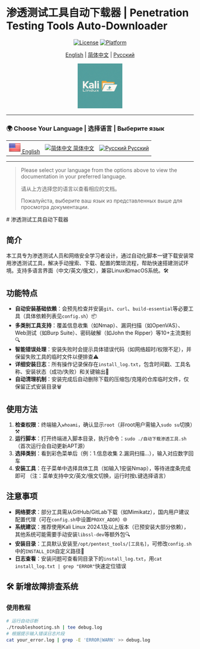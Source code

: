 # 渗透测试工具自动下载器 | Penetration Testing Tools Auto-Downloader

<div align="center">

[![License](https://img.shields.io/badge/license-MIT-blue.svg?style=flat-square)](LICENSE)
[![Platform](https://img.shields.io/badge/platform-Linux%20%7C%20macOS-lightgrey.svg?style=flat-square)](README.md)

[English](README_en.md) | [简体中文](README_zh.md) | [Русский](README_ru.md)

<img src="tools_logo.png" alt="Pentest Tools Logo" width="120"/>

</div>

---

### 🌍 Choose Your Language | 选择语言 | Выберите язык

<table>
<tr>
<td>
<a href="README_en.md">
<img src="https://raw.githubusercontent.com/gosquared/flags/master/flags/flags/shiny/48/United-States.png" alt="English" width="32"> English
</a>
</td>
<td>
<a href="README_zh.md">
<img src="https://raw.githubusercontent.com/gosquared/flags/master/flags/flags/shiny/48/China.png" alt="简体中文" width="32"> 简体中文
</a>
</td>
<td>
<a href="README_ru.md">
<img src="https://raw.githubusercontent.com/gosquared/flags/master/flags/flags/shiny/48/Russia.png" alt="Русский" width="32"> Русский
</a>
</td>
</tr>
</table>

---

> Please select your language from the options above to view the documentation in your preferred language.
> 
> 请从上方选择您的语言以查看相应的文档。
> 
> Пожалуйста, выберите ваш язык из представленных выше для просмотра документации.

</div>
# 渗透测试工具自动下载器

## 简介
本工具专为渗透测试人员和网络安全学习者设计，通过自动化脚本一键下载安装常用渗透测试工具，解决手动搜索、下载、配置的繁琐流程，帮助快速搭建测试环境。支持多语言界面（中文/英文/俄文），兼容Linux和macOS系统。🛠️

## 功能特点
- **自动安装基础依赖**：会预先检查并安装`git`、`curl`、`build-essential`等必要工具（具体依赖列表见`config.sh`）📦
- **多类别工具支持**：覆盖信息收集（如Nmap）、漏洞扫描（如OpenVAS）、Web测试（如Burp Suite）、密码破解（如John the Ripper）等10+主流类别🔍
- **智能错误处理**：安装失败时会提示具体错误代码（如网络超时/权限不足），并保留失败工具的临时文件以便排查⚠️
- **详细安装日志**：所有操作记录保存在`install_log.txt`，包含时间戳、工具名称、安装状态（成功/失败）和关键输出📝
- **自动清理机制**：安装完成后自动删除下载的压缩包/克隆的仓库临时文件，仅保留正式安装目录🗑️

## 使用方法
1. **检查权限**：终端输入`whoami`，确认显示`root`（非root用户需输入`sudo su`切换）⚒️
2. **运行脚本**：打开终端进入脚本目录，执行命令：`sudo ./自动下载渗透工具.sh`（首次运行会自动更新APT源）
3. **选择类别**：看到彩色菜单后（例：1.信息收集 2.漏洞扫描...），输入对应数字回车
4. **安装工具**：在子菜单中选择具体工具（如输入1安装Nmap），等待进度条完成即可
（注：菜单支持中文/英文/俄文切换，运行时按`L`键选择语言）

## 注意事项
- **网络要求**：部分工具需从GitHub/GitLab下载（如Mimikatz），国内用户建议配置代理（可在`config.sh`中设置`PROXY_ADDR`）🌐
- **系统建议**：推荐使用Kali Linux 2024.1及以上版本（已预安装大部分依赖），其他系统可能需要手动安装`libssl-dev`等额外包🔍
- **安装目录**：工具默认安装至`/opt/pentest_tools/[工具名]`，可修改`config.sh`中的`INSTALL_DIR`自定义路径📂
- **日志查看**：安装问题可查看同目录下的`install_log.txt`，用`cat install_log.txt | grep "ERROR"`快速定位错误

## 🛠️ 新增故障排查系统
### 使用教程
```bash
# 运行自动诊断
./troubleshooting.sh | tee debug.log
# 根据提示输入错误日志片段
cat your_error.log | grep -E 'ERROR|WARN' >> debug.log
```

